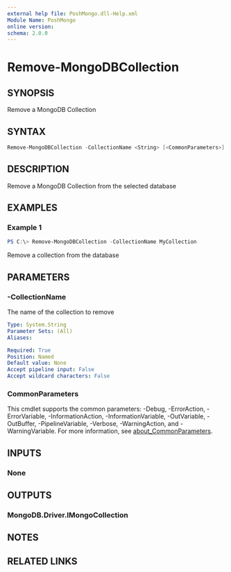 ```yaml
---
external help file: PoshMongo.dll-Help.xml
Module Name: PoshMongo
online version:
schema: 2.0.0
---
```


# Remove-MongoDBCollection

## SYNOPSIS

Remove a MongoDB Collection

## SYNTAX

```powershell
Remove-MongoDBCollection -CollectionName <String> [<CommonParameters>]
```

## DESCRIPTION

Remove a MongoDB Collection from the selected database

## EXAMPLES

### Example 1

```powershell
PS C:\> Remove-MongoDBCollection -CollectionName MyCollection
```

Remove a collection from the database

## PARAMETERS

### -CollectionName

The name of the collection to remove

```yaml
Type: System.String
Parameter Sets: (All)
Aliases:

Required: True
Position: Named
Default value: None
Accept pipeline input: False
Accept wildcard characters: False
```

### CommonParameters

This cmdlet supports the common parameters: -Debug, -ErrorAction, -ErrorVariable, -InformationAction, -InformationVariable, -OutVariable, -OutBuffer, -PipelineVariable, -Verbose, -WarningAction, and -WarningVariable. For more information, see [about_CommonParameters](http://go.microsoft.com/fwlink/?LinkID=113216).

## INPUTS

### None

## OUTPUTS

### MongoDB.Driver.IMongoCollection

## NOTES

## RELATED LINKS
